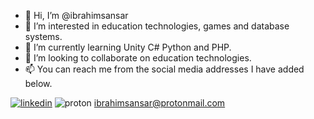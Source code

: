 - 👋 Hi, I’m @ibrahimsansar
- 👀 I’m interested in education technologies, games and database systems.
- 🌱 I’m currently learning Unity C# Python and PHP.
- 💞️ I’m looking to collaborate on education technologies.
- 📫 You can reach me from the social media addresses I have added below.

<!---
ibrahimsansar/ibrahimsansar is a ✨ special ✨ repository because its `README.md` (this file) appears on your GitHub profile.
You can click the Preview link to take a look at your changes.
--->
[![linkedin](https://img.shields.io/badge/Linkedin-000000?style=for-the-badge&logo=Linkedin&logoColor=white)](https://tr.linkedin.com/in/ibrahimsansar)
![proton](https://img.shields.io/badge/protonmail-000000?style=for-the-badge&logo=ProtonMail&logoColor=white) ibrahimsansar@protonmail.com

